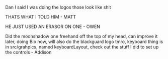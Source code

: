 Dan I said I was doing the logos those look like shit


THATS WHAT I TOLD HIM - MATT

HE JUST USED AN ERASOR ON ONE - OWEN

Did the moonshadow one freehand off the top of my head, can improve it later, doing Bio now, will also do the blackguard logo tmro, keyboard thing is in src/grahpics, named keyboardLayout, check out the stuff I did to set up the controls - Addison

